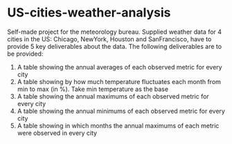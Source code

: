 # US-cities-weather-analysis
Self-made project for the meteorology bureau. Supplied weather data for 4 cities in the US: Chicago, NewYork, Houston and SanFrancisco, have to provide 5 key deliverables about the data.
The following deliverables are to be provided:
  1. A table showing the annual averages of each observed metric for every city
  2. A table showing by how much temperature fluctuates each month from min to
     max (in %). Take min temperature as the base
  3. A table showing the annual maximums of each observed metric for every city
  4. A table showing the annual minimums of each observed metric for every city
  5. A table showing in which months the annual maximums of each metric were
      observed in every city

     
